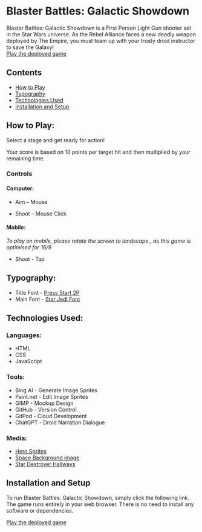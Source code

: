 # Blaster Battles: Galactic Showdown

Blaster Battles: Galactic Showdown is a First Person Light Gun shooter set in the Star Wars universe. As the Rebel Alliance faces a new deadly weapon deployed by The Empire, you must team up with your trusty droid instructor to save the Galaxy!  
[Play the deployed game](https://will-griffiths-ireland.github.io/Star-Wars-Rebel-Alliance-Negotiation-Simulator/)

## Contents
* [How to Play](#how-to-play)
* [Typography](#typography)
* [Technologies Used](#technologies-used)
* [Installation and Setup](#installation-and-setup)


## How to Play:

Select a stage and get ready for action!

Your score is based on 10 points per target hit and then multiplied by your remaining time.

### Controls

#### Computer:

- Aim – Mouse

- Shoot – Mouse Click

#### Mobile:

*To play on mobile, please rotate the screen to landscape., as this game is optimised for 16/9*

- Shoot - Tap

## Typography:
- Title Font - [Press Start 2P](https://fonts.google.com/specimen/Press+Start+2P)
- Main Font - [Star Jedi Font](https://www.dafont.com/star-jedi.font)

## Technologies Used:

### Languages:
- HTML
- CSS
- JavaScript

### Tools:

- Bing AI - Generate Image Sprites
- Paint.net - Edit Image Sprites
- GIMP - Mockup Design
- GitHub - Version Control
- GitPod - Cloud Development
- ChatGPT - Droid Narration Dialogue

### Media:
- [Hero Sprites](https://www.clipartmax.com/middle/m2i8b1i8m2A0m2Z5_starwars-fandoms-pixel-art-yoda-chewbacca-darth-vader-r2d2-fighting-game-pixel/)
- [Space Background image](https://i.pinimg.com/originals/1e/64/c3/1e64c3289a248160c26a3b57b221e282.png)
- [Star Destroyer Hallways](https://www.artstation.com/artwork/8l3KYR)




## Installation and Setup
To run Blaster Battles: Galactic Showdown, simply click the following link. The game runs entirely in your web browser. There is no need to install any software or dependencies.

[Play the deployed game](https://will-griffiths-ireland.github.io/Star-Wars-Rebel-Alliance-Negotiation-Simulator/)



